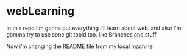 # webLearning
In this repo i'm gonna put everything i'll learn about web.
and also i'm gomma try to use sone git toold too.
like Branches and stuff

Now i'm changing the README file from my local machine
